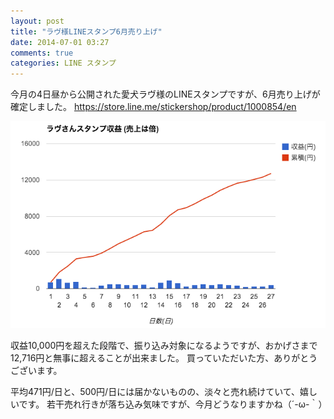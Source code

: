 ```yaml
---
layout: post
title: "ラヴ様LINEスタンプ6月売り上げ"
date: 2014-07-01 03:27
comments: true
categories: LINE スタンプ
---
```


今月の4日昼から公開された愛犬ラヴ様のLINEスタンプですが、6月売り上げが確定しました。
https://store.line.me/stickershop/product/1000854/en

![stamp](/images/post/stamp3.png)

収益10,000円を超えた段階で、振り込み対象になるようですが、おかげさまで12,716円と無事に超えることが出来ました。
買っていただいた方、ありがとうございます。


平均471円/日と、500円/日には届かないものの、淡々と売れ続けていて、嬉しいです。
若干売れ行きが落ち込み気味ですが、今月どうなりますかね（´-ω-｀）

